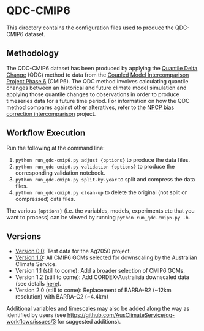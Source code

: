# QDC-CMIP6

This directory contains the configuration files used to produce the QDC-CMIP6 dataset.

## Methodology

The QDC-CMIP6 dataset has been produced by applying the
[Quantile Delta Change](https://github.com/AusClimateService/qqscale/blob/master/docs/method_qdc.md) (QDC) method
to data from the [Coupled Model Intercomparison Project Phase 6](https://pcmdi.llnl.gov/CMIP6/) (CMIP6).
The QDC method involves calculating quantile changes between an historical and future climate model simulation
and applying those quantile changes to observations in order to produce timeseries data for a future time period.
For information on how the QDC method compares against other alteratives,
refer to the [NPCP bias correction intercomparison](https://github.com/AusClimateService/npcp) project.

## Workflow Execution

Run the following at the command line:

1. `python run_qdc-cmip6.py adjust {options}` to produce the data files.  
1. `python run_qdc-cmip6.py validation {options}` to produce the corresponding validation notebook.  
1. `python run_qdc-cmip6.py split-by-year` to split and compress the data files.  
1. `python run_qdc-cmip6.py clean-up` to delete the original (not split or compressed) data files. 

The various `{options}` (i.e. the variables, models, experiments etc that you want to process)
can be viewed by running `python run_qdc-cmip6.py -h`.

## Versions

- [Version 0.0](specs_qdc-cmip6_v0.md): Test data for the Ag2050 project.
- [Version 1.0](specs_qdc-cmip6_v1.md): All CMIP6 GCMs selected for downscaling by the Australian Climate Service.
- Version 1.1 (still to come): Add a broader selection of CMIP6 GCMs.
- Version 1.2 (still to come): Add CORDEX-Australisia downscaled data (see details [here](https://opus.nci.org.au/display/CMIP/CMIP6-CORDEX+datasets)). 
- Version 2.0 (still to come): Replacement of BARRA-R2 (~12km resolution) with BARRA-C2 (~4.4km)

Additional variables and timescales may also be added along the way as identified by users
(see https://github.com/AusClimateService/qq-workflows/issues/3 for suggested additions).
